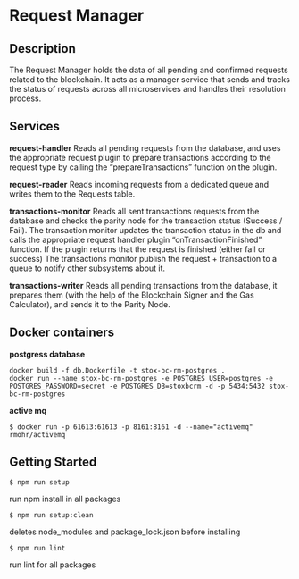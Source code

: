 # Request Manager

## Description
The Request Manager holds the data of all pending and confirmed requests related to the
blockchain. It acts as a manager service that sends and tracks the status of requests across all
microservices and handles their resolution process.

## Services

**request-handler**
Reads all pending requests from the database, and uses the appropriate request plugin to
prepare transactions according to the request type by calling the “prepareTransactions” function
on the plugin.

**request-reader**
Reads incoming requests from a dedicated queue and writes them to the Requests table.

**transactions-monitor**
Reads all sent transactions requests from the database and checks the parity node for the
transaction status (Success / Fail). The transaction monitor updates the transaction status in the
db and calls the appropriate request handler plugin “onTransactionFinished” function. If the
plugin returns that the request is finished (either fail or success) The transactions monitor
publish the request + transaction to a queue to notify other subsystems about it.

**transactions-writer**
Reads all pending transactions from the database, it prepares them (with the help of the
Blockchain Signer and the Gas Calculator), and sends it to the Parity Node.

## Docker containers
**postgress database**
```
docker build -f db.Dockerfile -t stox-bc-rm-postgres .
docker run --name stox-bc-rm-postgres -e POSTGRES_USER=postgres -e POSTGRES_PASSWORD=secret -e POSTGRES_DB=stoxbcrm -d -p 5434:5432 stox-bc-rm-postgres
```
**active mq**
```
$ docker run -p 61613:61613 -p 8161:8161 -d --name="activemq" rmohr/activemq
```

## Getting Started

`$ npm run setup`

run npm install in all packages

`$ npm run setup:clean`

deletes node_modules and package_lock.json before installing

`$ npm run lint`

run lint for all packages
